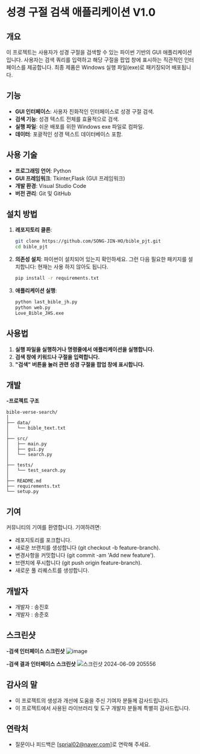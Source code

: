# 성경 구절 검색 애플리케이션 V1.0

## 개요
이 프로젝트는 사용자가 성경 구절을 검색할 수 있는 파이썬 기반의 GUI 애플리케이션입니다. 사용자는 검색 쿼리를 입력하고 해당 구절을 팝업 창에 표시하는 직관적인 인터페이스를 제공합니다. 최종 제품은 Windows 실행 파일(exe)로 패키징되어 배포됩니다.

## 기능
- **GUI 인터페이스**: 사용자 친화적인 인터페이스로 성경 구절 검색.
- **검색 기능**: 성경 텍스트 전체를 효율적으로 검색.
- **실행 파일**: 쉬운 배포를 위한 Windows exe 파일로 컴파일.
- **데이터**: 포괄적인 성경 텍스트 데이터베이스 포함.

## 사용 기술
- **프로그래밍 언어**: Python
- **GUI 프레임워크**: Tkinter,Flask (GUI 프레임워크)
- **개발 환경**: Visual Studio Code
- **버전 관리**: Git 및 GitHub

## 설치 방법
1. **레포지토리 클론**:
   ```sh
   git clone https://github.com/SONG-JIN-HO/bible_pjt.git
   cd bible_pjt

2. **의존성 설치**:
파이썬이 설치되어 있는지 확인하세요. 그런 다음 필요한 패키지를 설치합니다: 현재는 사용 하지 않아도 됩니다.
   ```sh
   pip install -r requirements.txt
3. **애플리케이션 실행**:
   ```sh
   python last_bible_jh.py
   python web.py
   Love_Bible_JHS.exe
   
## 사용법
1. **실행 파일을 실행하거나 명령줄에서 애플리케이션을 실행합니다.**
2. **검색 창에 키워드나 구절을 입력합니다.**
3. **"검색" 버튼을 눌러 관련 성경 구절을 팝업 창에 표시합니다.**

## 개발
**-프로젝트 구조**
```
bible-verse-search/
│
├── data/
│   └── bible_text.txt
│
├── src/
│   ├── main.py
│   ├── gui.py
│   └── search.py
│
├── tests/
│   └── test_search.py
│
├── README.md
├── requirements.txt
└── setup.py
```
## 기여
커뮤니티의 기여를 환영합니다. 기여하려면:
- 레포지토리를 포크합니다.
- 새로운 브랜치를 생성합니다 (git checkout -b feature-branch).
- 변경사항을 커밋합니다 (git commit -am 'Add new feature').
- 브랜치에 푸시합니다 (git push origin feature-branch).
- 새로운 풀 리퀘스트를 생성합니다.

## 개발자
- 개발자 : 송진호
- 개발자 : 송준호

## 스크린샷
**-검색 인터페이스 스크린샷**
![image](https://github.com/SONG-JIN-HO/bible_pjt/assets/96678227/f3d101e3-5421-4e66-993c-28dcd611ada8)

**-검색 결과 인터페이스 스크린샷**
![스크린샷 2024-06-09 205556](https://github.com/SONG-JIN-HO/bible_pjt/assets/96678227/8657cf83-ad2e-484d-9dd0-30fcee6a73df)

## 감사의 말
- 이 프로젝트의 생성과 개선에 도움을 주신 기여자 분들께 감사드립니다.
- 이 프로젝트에서 사용된 라이브러리 및 도구 개발자 분들께 특별히 감사드립니다.

## 연락처
- 질문이나 피드백은 [sprial02@naver.com]로 연락해 주세요.


